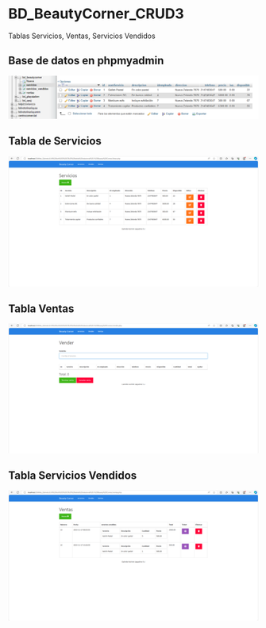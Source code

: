 # BD_BeautyCorner_CRUD3
Tablas Servicios, Ventas, Servicios Vendidos

## Base de datos en phpmyadmin
![basededatos](https://github.com/JaquelineGalindoHuitron/BD_BeautyCorner_CRUD3/blob/main/bd.png)

## Tabla de Servicios
![tablaservicios](https://github.com/JaquelineGalindoHuitron/BD_BeautyCorner_CRUD3/blob/main/inicio.png)

## Tabla Ventas
![tablaservicios](https://github.com/JaquelineGalindoHuitron/BD_BeautyCorner_CRUD3/blob/main/tv.png)

## Tabla Servicios Vendidos
![tablaservicios](https://github.com/JaquelineGalindoHuitron/BD_BeautyCorner_CRUD3/blob/main/ventas.png)
